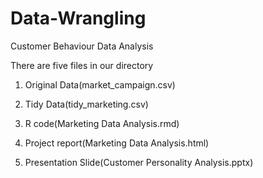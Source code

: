 # Data-Wrangling


Customer Behaviour Data Analysis

There are five files in our directory

1. Original Data(market_campaign.csv)

2. Tidy Data(tidy_marketing.csv)

3. R code(Marketing Data Analysis.rmd)

4. Project report(Marketing Data Analysis.html)

5. Presentation Slide(Customer Personality Analysis.pptx)